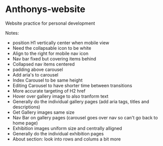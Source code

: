 # Anthonys-website
Website practice for personal development

Notes: 
- position H1 vertically center when mobile view
- Need the collapsable icon to be white
- Align to the right for mobile nav icon
- Nav bar fixed but covering items behind
- Collapsed nav items centered
- padding above carousel
- Add aria's to carousel
- Index Carousel to be same height
- Editing Carousel to have shorter time between transitions
- More accurate targeting of H2 href
- Hover over gallery image to also tranform text
- Generally do the individual gallery pages (add aria tags, titles and descriptions)
- Get Gallery images same size
- Nav Bar on gallery pages (carousel goes over nav so can't go back to home page)
- Exhibition images uniform size and centrally alligned
- Generally do the individual exhibition pages
- About section: look into rows and colums a bit more

